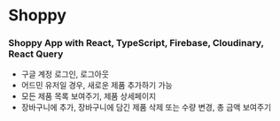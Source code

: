 # Shoppy

### Shoppy App with React, TypeScript, Firebase, Cloudinary, React Query

- 구글 계정 로그인, 로그아웃
- 어드민 유저일 경우, 새로운 제품 추가하기 가능
- 모든 제품 목록 보여주기, 제품 상세페이지
- 장바구니에 추가, 장바구니에 담긴 제품 삭제 또는 수량 변경, 총 금액 보여주기
